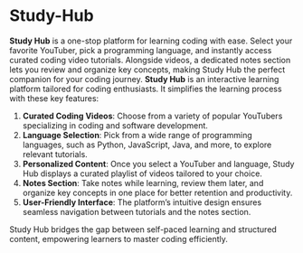 # Study-Hub
**Study Hub** is a one-stop platform for learning coding with ease. Select your favorite YouTuber, pick a programming language, and instantly access curated coding video tutorials. Alongside videos, a dedicated notes section lets you review and organize key concepts, making Study Hub the perfect companion for your coding journey.
**Study Hub** is an interactive learning platform tailored for coding enthusiasts. It simplifies the learning process with these key features:  

1. **Curated Coding Videos**: Choose from a variety of popular YouTubers specializing in coding and software development.  
2. **Language Selection**: Pick from a wide range of programming languages, such as Python, JavaScript, Java, and more, to explore relevant tutorials.  
3. **Personalized Content**: Once you select a YouTuber and language, Study Hub displays a curated playlist of videos tailored to your choice.  
4. **Notes Section**: Take notes while learning, review them later, and organize key concepts in one place for better retention and productivity.  
5. **User-Friendly Interface**: The platform’s intuitive design ensures seamless navigation between tutorials and the notes section.  

Study Hub bridges the gap between self-paced learning and structured content, empowering learners to master coding efficiently.
